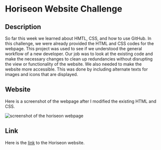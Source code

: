 # Horiseon Website Challenge

## Description

So far this week we learned about HMTL, CSS, and how to use GitHub. In this challenge, we were already provided the HTML and CSS codes for the webpage. This project was used to see if we understood the general workflow of a new developer. Our job was to look at the existing code and make the necessary changes to clean up redundancies without disrupting the view or functionality of the website. We also needed to make the website more accessible. This was done by including alternate texts for images and icons that are displayed.

## Website

Here is a screenshot of the webpage after I modified the existing HTML and CSS.

![screenshot of the horiseon webpage](assets/images/horiseon-website.png)

## Link
Here is the [link](https://dejesusf.github.io/module-1-challenge/) to the Horiseon website.

